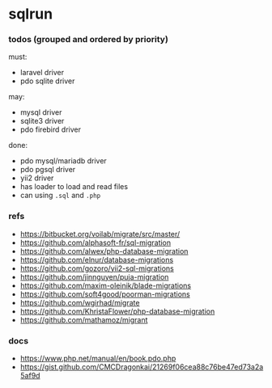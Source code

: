 # sqlrun

### todos (grouped and ordered by priority)

must:
- laravel driver
- pdo sqlite driver

may:
- mysql driver
- sqlite3 driver
- pdo firebird driver

done:
- pdo mysql/mariadb driver
- pdo pgsql driver
- yii2 driver
- has loader to load and read files
- can using `.sql` and `.php`

### refs

- https://bitbucket.org/voilab/migrate/src/master/
- https://github.com/alphasoft-fr/sql-migration
- https://github.com/alwex/php-database-migration
- https://github.com/elnur/database-migrations
- https://github.com/gozoro/yii2-sql-migrations
- https://github.com/jinnguyen/puja-migration
- https://github.com/maxim-oleinik/blade-migrations
- https://github.com/soft4good/poorman-migrations
- https://github.com/wgirhad/migrate
- https://github.com/KhristaFlower/php-database-migration
- https://github.com/mathamoz/migrant

### docs

- https://www.php.net/manual/en/book.pdo.php
- https://gist.github.com/CMCDragonkai/21269f06cea88c76be47ed73a2a5af9d
